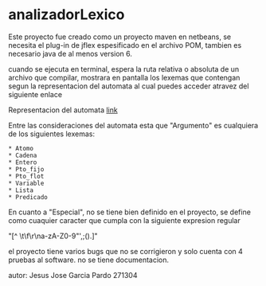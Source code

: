 # analizadorLexico

Este proyecto fue creado como un proyecto maven en netbeans,
se necesita el plug-in de jflex espesificado en el archivo POM, 
tambien es necesario java de al menos version 6.

cuando se ejecuta en terminal, espera la ruta relativa o absoluta de un archivo que compilar,
mostrara en pantalla los lexemas que contengan segun la representacion del automata al cual 
puedes acceder atravez del siguiente enlace

Representacion del automata [link](https://raw.githubusercontent.com/chuvacagapj/analizadorLexico/master/AnalizadorLexico/src/main/jflex/AutomataProyecto.bmp)

Entre las consideraciones del automata esta que "Argumento" es cualquiera de los siguientes
lexemas:

	* Atomo
	* Cadena
	* Entero
	* Pto_fijo
	* Pto_flot
	* Variable
	* Lista
	* Predicado

En cuanto a "Especial", no se tiene bien definido en el proyecto, se define como cuaquier 
caracter que cumpla con la siguiente expresion regular

"[^ \t\f\r\na-zA-Z0-9\"\',;().]"

el proyecto tiene varios bugs que no se corrigieron y solo cuenta con 4 pruebas al software.
no se tiene documentacion.

autor: Jesus Jose Garcia Pardo 271304
